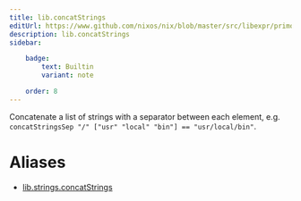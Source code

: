 ```yaml
---
title: lib.concatStrings
editUrl: https://www.github.com/nixos/nix/blob/master/src/libexpr/primops.cc
description: lib.concatStrings
sidebar:

    badge:
        text: Builtin
        variant: note

    order: 8
---
```


Concatenate a list of strings with a separator between each
element, e.g. `concatStringsSep "/" ["usr" "local" "bin"] ==
"usr/local/bin"`.


# Aliases

- [lib.strings.concatStrings](/reference/libstrings.concatStrings)


